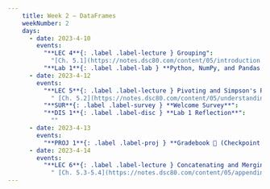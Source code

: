 ```yaml
---
    title: Week 2 – DataFrames
    weekNumber: 2
    days:
      - date: 2023-4-10
        events:
          "**LEC 4**{: .label .label-lecture } Grouping":
            "[Ch. 5.1](https://notes.dsc80.com/content/05/introduction.html)"
          "**Lab 1**{: .label .label-lab } **Python, NumPy, and Pandas (due 4/10)**":
      - date: 2023-4-12
        events:
          "**LEC 5**{: .label .label-lecture } Pivoting and Simpson's Paradox":
            " [Ch. 5.2](https://notes.dsc80.com/content/05/understanding-aggregations.html)"    
          "**SUR**{: .label .label-survey } **Welcome Survey**":
          "**DIS 1**{: .label .label-disc } **Lab 1 Reflection**":
            ""
      - date: 2023-4-13
        events:
          "**PROJ 1**{: .label .label-proj } **Gradebook 💯 (Checkpoint due 4/13)**":
      - date: 2023-4-14
        events:
          "**LEC 6**{: .label .label-lecture } Concatenating and Merging":
            " [Ch. 5.3-5.4](https://notes.dsc80.com/content/05/appending-data.html)"
---
```

